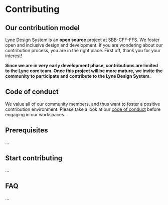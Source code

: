 # Contributing

## Our contribution model

Lyne Design System is an **open source** project at SBB-CFF-FFS. We foster
open and inclusive design and development. If you are wondering about our
contribution process, you are in the right place. First off, thank you for 
your interest!

**Since we are in very early development phase, contributions are limited to 
the Lyne core team. Once this project will be more mature, we invite
the community to participate and contribute to the Lyne Design System.**

## Code of conduct

We value all of our community members, and thus want to foster a positive
contribution environment. Please take a look at our
[code of conduct](./CODE_OF_CONDUCT.md) before engaging in our workspaces.

## Prerequisites
...

## Start contributing
...

## FAQ
...
